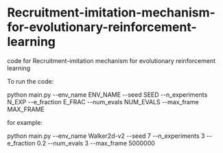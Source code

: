 # Recruitment-imitation-mechanism-for-evolutionary-reinforcement-learning
code for Recruitment-imitation mechanism for evolutionary reinforcement learning

To run the code: 

python main.py --env_name ENV_NAME --seed SEED --n_experiments N_EXP --e_fraction E_FRAC --num_evals NUM_EVALS --max_frame MAX_FRAME

for example: 

python main.py --env_name Walker2d-v2 --seed 7 --n_experiments 3 --e_fraction 0.2 --num_evals 3 --max_frame 5000000

